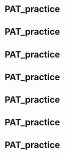 # PAT_practice
# PAT_practice
# PAT_practice
# PAT_practice
# PAT_practice
# PAT_practice
# PAT_practice
